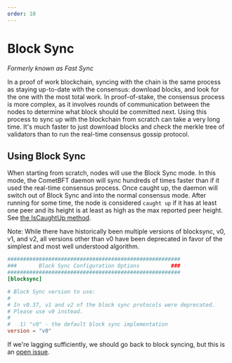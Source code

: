 ```yaml
---
order: 10
---
```


# Block Sync

*Formerly known as Fast Sync*

In a proof of work blockchain, syncing with the chain is the same
process as staying up-to-date with the consensus: download blocks, and
look for the one with the most total work. In proof-of-stake, the
consensus process is more complex, as it involves rounds of
communication between the nodes to determine what block should be
committed next. Using this process to sync up with the blockchain from
scratch can take a very long time. It's much faster to just download
blocks and check the merkle tree of validators than to run the real-time
consensus gossip protocol.

## Using Block Sync

When starting from scratch, nodes will use the Block Sync mode.
In this mode, the CometBFT daemon
will sync hundreds of times faster than if it used the real-time consensus
process. Once caught up, the daemon will switch out of Block Sync and into the
normal consensus mode. After running for some time, the node is considered
`caught up` if it has at least one peer and its height is at least as high as
the max reported peer height. See [the IsCaughtUp
method](https://github.com/airchains-network/wasmbft/blob/v0.38.x/blocksync/pool.go#L168).

Note: While there have historically been multiple versions of blocksync, v0, v1, and v2, all versions
other than v0 have been deprecated in favor of the simplest and most well understood algorithm.

```toml
#######################################################
###       Block Sync Configuration Options          ###
#######################################################
[blocksync]

# Block Sync version to use:
#
# In v0.37, v1 and v2 of the block sync protocols were deprecated.
# Please use v0 instead.
#
#   1) "v0" - the default block sync implementation
version = "v0"
```

If we're lagging sufficiently, we should go back to block syncing, but
this is an [open issue](https://github.com/tendermint/tendermint/issues/129).
